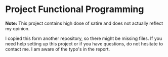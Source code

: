 # Project Functional Programming

**Note:** This project contains high dose of satire and does not actually reflect my opinion.

I copied this form another repository, so there might be missing files. If you need help setting up this project or if you have questions, do not hesitate to contact me. I am aware of the typo's in the report.

